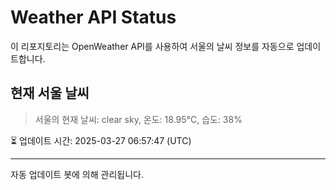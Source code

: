 
# Weather API Status

이 리포지토리는 OpenWeather API를 사용하여 서울의 날씨 정보를 자동으로 업데이트합니다.

## 현재 서울 날씨
> 서울의 현재 날씨: clear sky, 온도: 18.95°C, 습도: 38%

⏳ 업데이트 시간: 2025-03-27 06:57:47 (UTC)

---
자동 업데이트 봇에 의해 관리됩니다.
